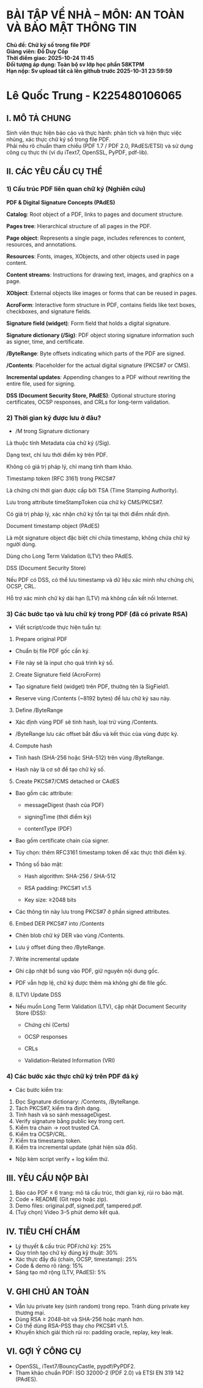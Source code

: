 # BÀI TẬP VỀ NHÀ – MÔN: AN TOÀN VÀ BẢO MẬT THÔNG TIN
**Chủ đề: Chữ ký số trong file PDF  
Giảng viên: Đỗ Duy Cốp  
Thời điểm giao: 2025-10-24 11:45  
Đối tượng áp dụng: Toàn bộ sv lớp học phần 58KTPM  
Hạn nộp: Sv upload tất cả lên github trước 2025-10-31 23:59:59**
# Lê Quốc Trung - K225480106065

## I. MÔ TẢ CHUNG  

Sinh viên thực hiện báo cáo và thực hành: phân tích và hiện thực việc nhúng, xác thực chữ ký số trong file PDF.  
Phải nêu rõ chuẩn tham chiếu (PDF 1.7 / PDF 2.0, PAdES/ETSI) và sử dụng công cụ thực thi (ví dụ iText7, OpenSSL, PyPDF, pdf-lib).
## II. CÁC YÊU CẦU CỤ THỂ
### 1) Cấu trúc PDF liên quan chữ ký (Nghiên cứu)
**PDF & Digital Signature Concepts (PAdES)**

**Catalog**: Root object of a PDF, links to pages and document structure.

**Pages tree**: Hierarchical structure of all pages in the PDF.

**Page object**: Represents a single page, includes references to content, resources, and annotations.

**Resources**: Fonts, images, XObjects, and other objects used in page content.

**Content streams**: Instructions for drawing text, images, and graphics on a page.

**XObject**: External objects like images or forms that can be reused in pages.

**AcroForm**: Interactive form structure in PDF, contains fields like text boxes, checkboxes, and signature fields.

**Signature field (widget)**: Form field that holds a digital signature.

**Signature dictionary (/Sig)**: PDF object storing signature information such as signer, time, and certificate.

**/ByteRange**: Byte offsets indicating which parts of the PDF are signed.

**/Contents**: Placeholder for the actual digital signature (PKCS#7 or CMS).

**Incremental updates**: Appending changes to a PDF without rewriting the entire file, used for signing.

**DSS (Document Security Store, PAdES)**: Optional structure storing certificates, OCSP responses, and CRLs for long-term validation.
### 2) Thời gian ký được lưu ở đâu?
- /M trong Signature dictionary

Là thuộc tính Metadata của chữ ký (/Sig).

Dạng text, chỉ lưu thời điểm ký trên PDF.

Không có giá trị pháp lý, chỉ mang tính tham khảo.

Timestamp token (RFC 3161) trong PKCS#7

Là chứng chỉ thời gian được cấp bởi TSA (Time Stamping Authority).

Lưu trong attribute timeStampToken của chữ ký CMS/PKCS#7.

Có giá trị pháp lý, xác nhận chữ ký tồn tại tại thời điểm nhất định.

Document timestamp object (PAdES)

Là một signature object đặc biệt chỉ chứa timestamp, không chứa chữ ký người dùng.

Dùng cho Long Term Validation (LTV) theo PAdES.

DSS (Document Security Store)

Nếu PDF có DSS, có thể lưu timestamp và dữ liệu xác minh như chứng chỉ, OCSP, CRL.

Hỗ trợ xác minh chữ ký dài hạn (LTV) mà không cần kết nối Internet.
### 3) Các bước tạo và lưu chữ ký trong PDF (đã có private RSA)
- Viết script/code thực hiện tuần tự:
1. Prepare original PDF

- Chuẩn bị file PDF gốc cần ký.

- File này sẽ là input cho quá trình ký số.

2. Create Signature field (AcroForm)

- Tạo signature field (widget) trên PDF, thường tên là SigField1.

- Reserve vùng /Contents (~8192 bytes) để lưu chữ ký sau này.

3. Define /ByteRange

- Xác định vùng PDF sẽ tính hash, loại trừ vùng /Contents.

- /ByteRange lưu các offset bắt đầu và kết thúc của vùng được ký.

4. Compute hash

- Tính hash (SHA-256 hoặc SHA-512) trên vùng /ByteRange.

- Hash này là cơ sở để tạo chữ ký số.

5. Create PKCS#7/CMS detached or CAdES

- Bao gồm các attribute:

  + messageDigest (hash của PDF)

  + signingTime (thời điểm ký)

  + contentType (PDF)

- Bao gồm certificate chain của signer.

- Tùy chọn: thêm RFC3161 timestamp token để xác thực thời điểm ký.

- Thông số bảo mật:

  + Hash algorithm: SHA-256 / SHA-512

  + RSA padding: PKCS#1 v1.5

  + Key size: ≥2048 bits

- Các thông tin này lưu trong PKCS#7 ở phần signed attributes.

6. Embed DER PKCS#7 into /Contents

- Chèn blob chữ ký DER vào vùng /Contents.

- Lưu ý offset đúng theo /ByteRange.

7. Write incremental update

- Ghi cập nhật bổ sung vào PDF, giữ nguyên nội dung gốc.

- PDF vẫn hợp lệ, chữ ký được thêm mà không ghi đè file gốc.

8. (LTV) Update DSS

- Nếu muốn Long Term Validation (LTV), cập nhật Document Security Store (DSS):

  + Chứng chỉ (Certs)
  
  + OCSP responses

  + CRLs

  + Validation-Related Information (VRI)
### 4) Các bước xác thực chữ ký trên PDF đã ký
- Các bước kiểm tra:
 1. Đọc Signature dictionary: /Contents, /ByteRange.
 2. Tách PKCS#7, kiểm tra định dạng.
 3. Tính hash và so sánh messageDigest.
 4. Verify signature bằng public key trong cert.
 5. Kiểm tra chain → root trusted CA.
 6. Kiểm tra OCSP/CRL.
 7. Kiểm tra timestamp token.
 8. Kiểm tra incremental update (phát hiện sửa đổi).
- Nộp kèm script verify + log kiểm thử.

## III. YÊU CẦU NỘP BÀI
1. Báo cáo PDF ≤ 6 trang: mô tả cấu trúc, thời gian ký, rủi ro bảo mật.
2. Code + README (Git repo hoặc zip).
3. Demo files: original.pdf, signed.pdf, tampered.pdf.
4. (Tuỳ chọn) Video 3–5 phút demo kết quả.

## IV. TIÊU CHÍ CHẤM
- Lý thuyết & cấu trúc PDF/chữ ký: 25%
- Quy trình tạo chữ ký đúng kỹ thuật: 30%
- Xác thực đầy đủ (chain, OCSP, timestamp): 25%
- Code & demo rõ ràng: 15%
- Sáng tạo mở rộng (LTV, PAdES): 5%

## V. GHI CHÚ AN TOÀN
- Vẫn lưu private key (sinh random) trong repo. Tránh dùng private key thương mại.
- Dùng RSA ≥ 2048-bit và SHA-256 hoặc mạnh hơn.
- Có thể dùng RSA-PSS thay cho PKCS#1 v1.5.
- Khuyến khích giải thích rủi ro: padding oracle, replay, key leak.

## VI. GỢI Ý CÔNG CỤ
- OpenSSL, iText7/BouncyCastle, pypdf/PyPDF2.
- Tham khảo chuẩn PDF: ISO 32000-2 (PDF 2.0) và ETSI EN 319 142 (PAdES).

